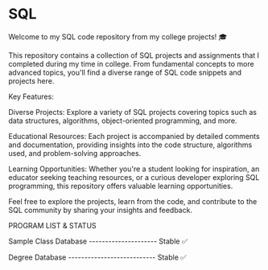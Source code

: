 # SQL
Welcome to my SQL code repository from my college projects! 🎓

This repository contains a collection of SQL projects and assignments that I completed during my time in college. From fundamental concepts to more advanced topics, you'll find a diverse range of SQL code snippets and projects here.

Key Features:

Diverse Projects: Explore a variety of SQL projects covering topics such as data structures, algorithms, object-oriented programming, and more.

Educational Resources: Each project is accompanied by detailed comments and documentation, providing insights into the code structure, algorithms used, and problem-solving approaches.

Learning Opportunities: Whether you're a student looking for inspiration, an educator seeking teaching resources, or a curious developer exploring SQL programming, this repository offers valuable learning opportunities.

Feel free to explore the projects, learn from the code, and contribute to the SQL community by sharing your insights and feedback.

PROGRAM LIST & STATUS

Sample Class Database --------------------- Stable ✅

Degree Database --------------------------- Stable ✅
